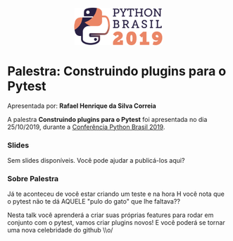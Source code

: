 <p align="center"><img src="../../logo_python_brasil_2019-01.svg" width="200"></p>

# Palestra: Construindo plugins para o Pytest
Apresentada por: **Rafael Henrique da Silva Correia**


A palestra **Construindo plugins para o Pytest** foi apresentada no dia 25/10/2019, durante a [Conferência Python Brasil 2019](http://2019.pythonbrasil.org.br).



### Slides

Sem slides disponíveis. Você pode ajudar a publicá-los aqui?



### Sobre Palestra
Já te aconteceu de você estar criando um teste e na hora H você nota que o pytest não te dá AQUELE "pulo do gato" que lhe faltava??

Nesta talk você aprenderá a criar suas próprias features para rodar em conjunto com o pytest, vamos criar plugins novos! E você poderá se tornar uma nova celebridade do github \\\\o/




